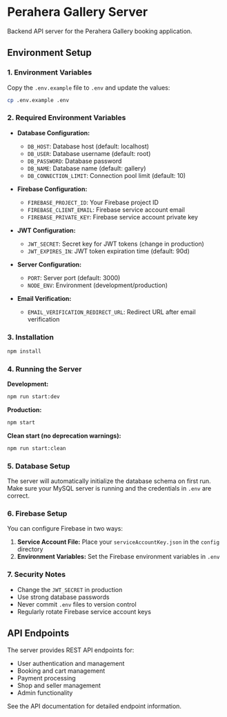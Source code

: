 # Perahera Gallery Server

Backend API server for the Perahera Gallery booking application.

## Environment Setup

### 1. Environment Variables

Copy the `.env.example` file to `.env` and update the values:

```bash
cp .env.example .env
```

### 2. Required Environment Variables

- **Database Configuration:**

  - `DB_HOST`: Database host (default: localhost)
  - `DB_USER`: Database username (default: root)
  - `DB_PASSWORD`: Database password
  - `DB_NAME`: Database name (default: gallery)
  - `DB_CONNECTION_LIMIT`: Connection pool limit (default: 10)

- **Firebase Configuration:**

  - `FIREBASE_PROJECT_ID`: Your Firebase project ID
  - `FIREBASE_CLIENT_EMAIL`: Firebase service account email
  - `FIREBASE_PRIVATE_KEY`: Firebase service account private key

- **JWT Configuration:**

  - `JWT_SECRET`: Secret key for JWT tokens (change in production)
  - `JWT_EXPIRES_IN`: JWT token expiration time (default: 90d)

- **Server Configuration:**

  - `PORT`: Server port (default: 3000)
  - `NODE_ENV`: Environment (development/production)

- **Email Verification:**
  - `EMAIL_VERIFICATION_REDIRECT_URL`: Redirect URL after email verification

### 3. Installation

```bash
npm install
```

### 4. Running the Server

**Development:**

```bash
npm run start:dev
```

**Production:**

```bash
npm start
```

**Clean start (no deprecation warnings):**

```bash
npm run start:clean
```

### 5. Database Setup

The server will automatically initialize the database schema on first run. Make sure your MySQL server is running and the credentials in `.env` are correct.

### 6. Firebase Setup

You can configure Firebase in two ways:

1. **Service Account File:** Place your `serviceAccountKey.json` in the `config` directory
2. **Environment Variables:** Set the Firebase environment variables in `.env`

### 7. Security Notes

- Change the `JWT_SECRET` in production
- Use strong database passwords
- Never commit `.env` files to version control
- Regularly rotate Firebase service account keys

## API Endpoints

The server provides REST API endpoints for:

- User authentication and management
- Booking and cart management
- Payment processing
- Shop and seller management
- Admin functionality

See the API documentation for detailed endpoint information.

